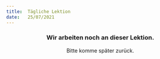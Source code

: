 ```yaml
---
title:  Tägliche Lektion
date:   25/07/2021
---
```


### <center>Wir arbeiten noch an dieser Lektion.</center>
<center>Bitte komme später zurück.</center>